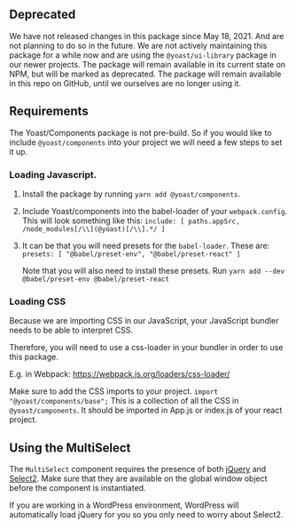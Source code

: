 ## Deprecated
We have not released changes in this package since May 18, 2021. And are not planning to do so in the future.
We are not actively maintaining this package for a while now and are using the `@yoast/ui-library` package in our newer projects.
The package will remain available in its current state on NPM, but will be marked as deprecated.
The package will remain available in this repo on GitHub, until we ourselves are no longer using it.

## Requirements
The Yoast/Components package is not pre-build. So if you would like to include `@yoast/components` into your project we will need a few steps to set it up.

### Loading Javascript.

1. Install the package by running `yarn add @yoast/components`.
2. Include Yoast/components into the babel-loader of your `webpack.config`. This will look something like this: `include: [ paths.appSrc, /node_modules[/\\](@yoast)[/\\].*/ ]`
3. It can be that you will need presets for the `babel-loader`. These are: `presets: [ "@babel/preset-env", "@babel/preset-react" ]`

	Note that you will also need to install these presets. Run `yarn add --dev @babel/preset-env @babel/preset-react`

### Loading CSS

Because we are importing CSS in our JavaScript, your JavaScript bundler needs to be able to interpret CSS.

Therefore, you will need to use a css-loader in your bundler in order to use this package.

E.g. in Webpack: https://webpack.js.org/loaders/css-loader/

Make sure to add the CSS imports to your project. `import "@yoast/components/base";` This is a collection of all the CSS in `@yoast/components`.
It should be imported in App.js or index.js of your react project.

## Using the MultiSelect
The `MultiSelect` component requires the presence of both [jQuery](https://jquery.com/download/) and [Select2](https://select2.org/getting-started/installation). Make sure that they are available on the global window object before the component is instantiated.

If you are working in a WordPress environment, WordPress will automatically load jQuery for you so you only need to worry about Select2.

